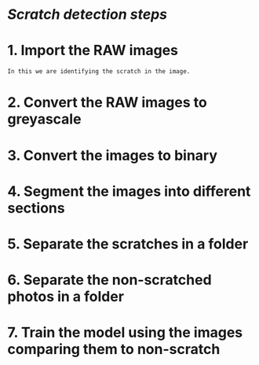# _Scratch detection steps_
# 1. Import the RAW images
    In this we are identifying the scratch in the image. 
# 2. Convert the RAW images to greyascale
# 3. Convert the images to binary 
# 4. Segment the images into different sections
# 5. Separate the scratches in a folder
# 6. Separate the non-scratched photos in a folder
# 7. Train the model using the images comparing them to non-scratch 

